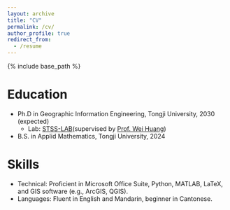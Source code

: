 ```yaml
---
layout: archive
title: "CV"
permalink: /cv/
author_profile: true
redirect_from:
  - /resume
---
```


{% include base_path %}

Education
======
* Ph.D in Geographic Information Engineering, Tongji University, 2030 (expected)
    * Lab: [STSS-LAB](https://mp.weixin.qq.com/mp/profile_ext?action=home&__biz=Mzg3MzYyNzgyNQ==&scene=117#wechat_redirect)(supervised by [Prof. Wei Huang](https://huangweibuct.github.io/weihuang.github.io/))
* B.S. in Applid Mathematics, Tongji University, 2024
  
Skills
======
* Technical: Proficient in Microsoft Office Suite, Python, MATLAB, LaTeX, and GIS software (e.g., ArcGIS, QGIS).
* Languages: Fluent in English and Mandarin, beginner in Cantonese.
